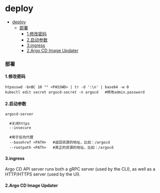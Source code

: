 # deploy

<!-- @import "[TOC]" {cmd="toc" depthFrom=1 depthTo=6 orderedList=false} -->
<!-- code_chunk_output -->

- [deploy](#deploy)
    - [部署](#部署)
      - [1.修改密码](#1修改密码)
      - [2.启动参数](#2启动参数)
      - [3.ingress](#3ingress)
      - [2.Argo CD Image Updater](#2argo-cd-image-updater)

<!-- /code_chunk_output -->

### 部署

#### 1.修改密码
```shell
htpasswd -bnBC 10 "" <PASSWD> | tr -d ':\n' | base64 -w 0
kubectl edit secret argocd-secret -n argocd   #修改admin.password
```

#### 2.启动参数
```shell
argocd-server

  #关闭https
  --insecure

  #用于反向代理
  --basehref <PATH>   #返回资源的地址，比如：/argocd
  --rootpath <PATh>   #真正的资源的地址，比如：/argocd
```

#### 3.ingress
Argo CD API server runs both a gRPC server (used by the CLI), as well as a HTTP/HTTPS server (used by the UI).

#### 2.Argo CD Image Updater
